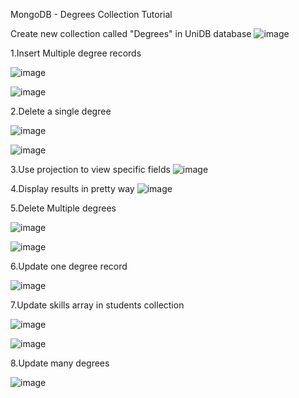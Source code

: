 MongoDB - Degrees Collection Tutorial


Create new collection called "Degrees" in UniDB database
![image](https://github.com/user-attachments/assets/4a920afd-cfb5-4c70-a231-459fd6843675)

1.Insert Multiple degree records

![image](https://github.com/user-attachments/assets/b8d7e445-9611-4bb9-bc99-985187467119)

![image](https://github.com/user-attachments/assets/02f59ded-335c-4a1f-a44c-c93f7f7b9767)


2.Delete a single degree

![image](https://github.com/user-attachments/assets/cdd75222-56c2-446a-a152-488ee9e1ea4b)

![image](https://github.com/user-attachments/assets/5968f2e3-79d0-49cb-bd02-189cf4234e96)


3.Use projection to view specific fields
![image](https://github.com/user-attachments/assets/723bce9f-e838-4aa6-bac6-a7fd2b7d95dd)

4.Display results in pretty way
![image](https://github.com/user-attachments/assets/7cfb3220-7a1f-49d8-b688-8b1fcb9ad351)

5.Delete Multiple degrees

![image](https://github.com/user-attachments/assets/134514ce-656d-4319-8eba-ce900373ee54)

![image](https://github.com/user-attachments/assets/50c93b0f-c212-468c-8331-305f24903fb4)


6.Update one degree record

![image](https://github.com/user-attachments/assets/2e9fc3b8-9549-4540-b84c-b7e1dfc138b6)

7.Update skills array in students collection

![image](https://github.com/user-attachments/assets/cc55d693-5dd1-45d0-9eb0-e28eedf2b0b5)

![image](https://github.com/user-attachments/assets/c5325198-c901-48a6-a6f8-f4d678a73a35)


8.Update many degrees

![image](https://github.com/user-attachments/assets/a1800b28-2752-4bb6-8e8c-6c3d650280dc)

